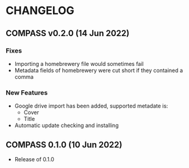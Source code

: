 # CHANGELOG

## COMPASS v0.2.0 (14 Jun 2022)

### Fixes

- Importing a homebrewery file would sometimes fail
- Metadata fields of homebrewery were cut short if they contained a comma

### New Features

- Google drive import has been added, supported metadate is:
  - Cover
  - Title
- Automatic update checking and installing

## COMPASS 0.1.0 (10 Jun 2022)
- Release of 0.1.0